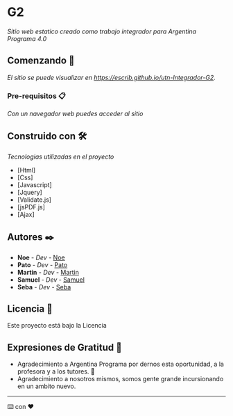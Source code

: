 # G2

_Sitio web estatico creado como trabajo integrador para Argentina Programa 4.0_

## Comenzando 🚀

_El sitio se puede visualizar en https://escrib.github.io/utn-Integrador-G2._

### Pre-requisitos 📋

_Con un navegador web puedes acceder al sitio_

## Construido con 🛠️

_Tecnologias utilizadas en el proyecto_

* [Html]
* [Css]
* [Javascript]
* [Jquery]
* [Validate.js]
* [jsPDF.js]
* [Ajax]


## Autores ✒️

* **Noe**  - *Dev* - [Noe](https://github.com/NoeSoro)
* **Pato** - *Dev* - [Pato](https://github.com/ojosperla)
* **Martin** - *Dev* - [Martin](https://github.com/martinpini)
* **Samuel** - *Dev* - [Samuel](https://github.com/)
* **Seba** - *Dev* - [Seba](https://github.com/escrib)


## Licencia 📄

Este proyecto está bajo la Licencia 

## Expresiones de Gratitud 🎁

* Agradecimiento a Argentina Programa por dernos esta oportunidad, a la profesora y a los tutores. 📢
* Agradecimiento a nosotros mismos, somos gente grande incursionando en un ambito nuevo.


---
⌨️ con ❤️
